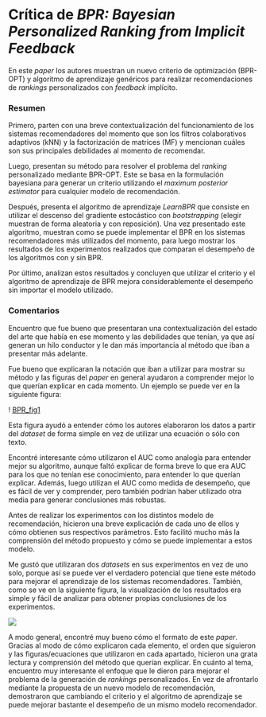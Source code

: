# Crítica de *BPR: Bayesian Personalized Ranking from Implicit Feedback*

En este *paper* los autores muestran un nuevo criterio de optimización (BPR-OPT) y algoritmo de aprendizaje genéricos para realizar recomendaciones de *rankings* personalizados con *feedback* implícito. 

### Resumen

Primero, parten con una breve contextualización del funcionamiento de los sistemas recomendadores del momento que son los filtros colaborativos adaptivos (kNN) y la factorización de matrices (MF) y mencionan cuáles son sus principales debilidades al momento de recomendar. 

Luego, presentan su método para resolver el problema del *ranking* personalizado mediante BPR-OPT. Este se basa en la formulación bayesiana para generar un criterio utilizando el *maximum posterior estimator* para cualquier modelo de recomendación. 

Después, presenta el algoritmo de aprendizaje *LearnBPR* que consiste en utilizar el descenso del gradiente estocástico con *bootstrapping*  (elegir muestran de forma aleatoria y con reposición). Una vez presentado este algoritmo, muestran como se puede implementar el BPR en los sistemas recomendadores más utilizados del momento, para luego mostrar los resultados de los experimentos realizados que comparan el desempeño de los algoritmos con y sin BPR. 

Por último, analizan estos resultados y concluyen que utilizar el criterio y el algoritmo de aprendizaje de BPR mejora considerablemente el desempeño sin importar el modelo utilizado.

### Comentarios

Encuentro que fue bueno que presentaran  una contextualización del estado del arte que había en ese momento y las debilidades que tenían, ya que así generan un hilo conductor y le dan más importancia al método que iban a presentar más adelante.

Fue bueno que explicaran la notación que iban a utilizar para mostrar su método y las figuras del *paper* en general ayudaron a comprender mejor lo que querían explicar en cada momento. Un ejemplo se puede ver en la siguiente figura:

! [BPR_fig1](https://github.com/vndiaz1/vndiaz1-IIC3633-2020/tree/master/Assets/BPR_fig1.png)

Esta figura ayudó a entender cómo los autores elaboraron los datos a partir del *dataset* de forma simple en vez de utilizar una ecuación o sólo con texto. 

Encontré interesante cómo utilizaron el AUC como analogía para entender mejor su algoritmo, aunque faltó explicar de forma breve lo que era AUC para los que no tenían ese conocimiento, para entender lo que querían explicar. Además, luego utilizan el AUC como medida de desempeño, que es fácil de ver y comprender, pero también podrían haber utilizado otra media para generar conclusiones más robustas.

Antes de realizar los experimentos con los distintos modelo de recomendación, hicieron una breve explicación de cada uno de ellos y cómo obtienen sus respectivos parámetros. Esto facilitó mucho más la comprensión del método propuesto y cómo se puede implementar a estos modelo.

Me gustó que utilizaran dos *datasets* en sus experimentos en vez de uno solo, porque así se puede ver el verdadero potencial que tiene este método para mejorar el aprendizaje de los sistemas recomendadores. También, como se ve en la siguiente figura, la visualización de los resultados era simple y fácil de analizar para obtener propias conclusiones de los experimentos.

![](https://github.com/vndiaz1/vndiaz1-IIC3633-2020/tree/master/Assets/BPR_fig2.png)

A modo general, encontré muy bueno cómo el formato de este *paper*. Gracias al modo de cómo explicaron cada elemento, el orden que siguieron y las figuras/ecuaciones que utilizaron en cada apartado, hicieron una grata lectura y comprensión del método que querían explicar. En cuánto al tema, encuentro muy interesante el enfoque que le dieron para mejorar el problema de la generación de *rankings* personalizados. En vez de afrontarlo mediante la propuesta de un nuevo modelo de recomendación, demostraron que cambiando el criterio y el algoritmo de aprendizaje se puede mejorar bastante el desempeño de un mismo modelo recomendador.

